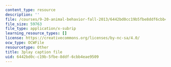 ```yaml
---
content_type: resource
description: ''
file: /courses/9-20-animal-behavior-fall-2013/6442bd0cc19b5fbe8ddf6cbb4eae9509_472237.vtt
file_size: 59763
file_type: application/x-subrip
learning_resource_types: []
license: https://creativecommons.org/licenses/by-nc-sa/4.0/
ocw_type: OCWFile
resourcetype: Other
title: 3play caption file
uid: 6442bd0c-c19b-5fbe-8ddf-6cbb4eae9509
---
```

